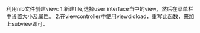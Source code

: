 利用nib文件创建view:
1.新建file,选择user interface当中的view，然后在菜单栏中设置大小及属性。
2.在viewcontroller中使用viewdidload，重写此函数，来加上subview即可。